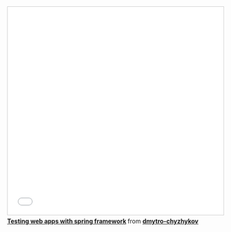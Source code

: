 <iframe src="//www.slideshare.net/slideshow/embed_code/40267824" width="595" height="485" frameborder="0" marginwidth="0" marginheight="0" scrolling="no" style="border:1px solid #CCC; border-width:1px; margin-bottom:5px; max-width: 100%;" allowfullscreen> </iframe> <div style="margin-bottom:5px"> <strong> <a href="//www.slideshare.net/dmytro-chyzhykov/testing-web-apps-with-spring-framework" title="Testing web apps with spring framework" target="_blank">Testing web apps with spring framework</a> </strong> from <strong><a href="//www.slideshare.net/dmytro-chyzhykov" target="_blank">dmytro-chyzhykov</a></strong> </div>